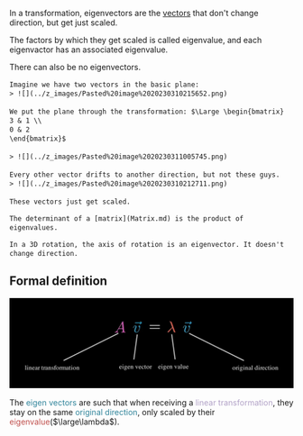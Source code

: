 In a transformation, eigenvectors are the [vectors](Vectors.md) that don't change direction, but get just scaled.

The factors by which they get scaled is called eigenvalue, and each eigenvactor has an associated eigenvalue.

There can also be no eigenvectors.

```ad-example
Imagine we have two vectors in the basic plane:
> ![](../z_images/Pasted%20image%2020230310215652.png)

We put the plane through the transformation: $\Large \begin{bmatrix}
3 & 1 \\
0 & 2
\end{bmatrix}$

> ![](../z_images/Pasted%20image%2020230311005745.png)

Every other vector drifts to another direction, but not these guys.
> ![](../z_images/Pasted%20image%2020230310212711.png)

These vectors just get scaled.
```

```ad-info
The determinant of a [matrix](Matrix.md) is the product of eigenvalues.
```

```ad-info
In a 3D rotation, the axis of rotation is an eigenvector. It doesn't change direction.
```


## Formal definition

![](../z_images/Pasted%20image%2020230311132943.png)

The <font color="#31859b">eigen vectors</font> are such that when receiving a <font color="#b2a2c7">linear transformation</font>, they stay on the same <font color="#31859b">original direction</font>, only scaled by their <font color="#c0504d">eigenvalue</font>($\large\lambda$).